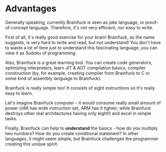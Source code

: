# Advantages

Generally speaking, currently Brainfuck is seen as joke language, or proof-of-concept language. Therefore, it's not very efficient,
nor easy to write.

First of all, it's really good exercise for your brain! Brainfuck, as the name suggests, is very hard to write and read, but not understand!
You don't have to waste a lot of time just to understand this fascinating language, you can view it as Sudoku of programming.

Also, Brainfuck is a great learning tool. You can create code generators, optimizing interpreters, learn JIT & AOT compilation basics,
compiler construction (by, for example, creating compiler from Brainfuck to C or some kind of assembly language to Brainfuck).

Brainfuck is really simple too! It consists of eight instructions so it's really easy to learn.

Let's imagine Brainfuck computer - it would consume really small amount of power (x86 has wide instruction set, ARM has it tighter, while Brainfuck
destroys other real architectures having only eight!) and excel in simple tasks.

Finally, Brainfuck can help to **understand** the basics - how do you multiply two numbers?
How do you create conditional statement? In other languages, it might seem simple, but Brainfuck challenges the programmer
creating this unique spirit.

